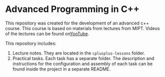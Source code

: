 # Advanced Programming in C++
This repository was created for the development of an advanced c++ course. This course is based on materials from lectures from MIPT. Videos of the lectures can be found on[YooTube](https://www.youtube.com/results?search_query=%D0%BF%D1%80%D0%BE%D0%B4%D0%B2%D0%B8%D0%BD%D1%83%D1%82%D1%8B%D0%B9+c%2B%2B).

This repository includes: 
1) Lecture notes. They are located in the `cplusplus-lessons` folder.
2) Practical tasks. Each task has a separate folder. The description and instructions for the configuration and assembly of each task can be found inside the project in a separate README.